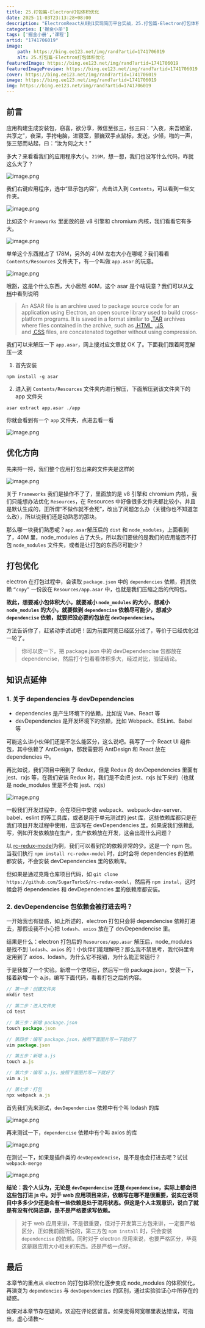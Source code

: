 ```yaml
---
title: 25.打包篇-Electron打包体积优化
date: 2025-11-03T23:13:28+08:00
description: "ElectronReact从0到1实现简历平台实战，25.打包篇-Electron打包体积优化"
categories: ['掘金小册']
tags: ['掘金小册','课程']
artid: "1741706019"
image:
    path: https://bing.ee123.net/img/rand?artid=1741706019
    alt: 25.打包篇-Electron打包体积优化
featuredImage: https://bing.ee123.net/img/rand?artid=1741706019
featuredImagePreview: https://bing.ee123.net/img/rand?artid=1741706019
cover: https://bing.ee123.net/img/rand?artid=1741706019
image: https://bing.ee123.net/img/rand?artid=1741706019
img: https://bing.ee123.net/img/rand?artid=1741706019
---
```


## 前言

应用构建生成安装包，窃喜，欲分享，微信至张三，张三曰：“入夜，来吾陋室，共享之”，夜深，手挎电脑，进寝室，颤巍双手点鼠标，发送，少倾，啪的一声，张三怒而站起，曰：“汝为何之大！”

多大？来看看我们的应用程序大小。`219M`，想一想，我们也没写什么代码，咋就这么大了？

![image.png](https://p1-juejin.byteimg.com/tos-cn-i-k3u1fbpfcp/29ef6c67f7774fc9ac80701f3076d0d8~tplv-k3u1fbpfcp-watermark.image?)

我们右键应用程序，选中“显示包内容”，点击进入到 `Contents`，可以看到一些文件夹。

![image.png](https://p3-juejin.byteimg.com/tos-cn-i-k3u1fbpfcp/c11efd0629e049df8620f884a993b0d9~tplv-k3u1fbpfcp-watermark.image?)

比如这个 `Frameworks` 里面放的是 v8 引擎和 chromium 内核，我们看看它有多大。

![image.png](https://p9-juejin.byteimg.com/tos-cn-i-k3u1fbpfcp/40b1d3136a1b453eaeda912932b6b9e6~tplv-k3u1fbpfcp-watermark.image?)

单单这个东西就占了 178M，另外的 40M 左右大小在哪呢？我们看看 `Contents/Resources` 文件夹下，有一个叫做 `app.asar` 的玩意。

![image.png](https://p3-juejin.byteimg.com/tos-cn-i-k3u1fbpfcp/4a4c9bac65464eda8533db9f8d32c07b~tplv-k3u1fbpfcp-watermark.image?)

哦豁，这是个什么东西，大小居然 40M，这个 asar 是个啥玩意？我们可以从[文档](https://fileinfo.com/extension/asar)中看到说明

> An ASAR file is an archive used to package source code for an application using Electron, an open source library used to build cross-platform programs. It is saved in a format similar to [.TAR](https://fileinfo.com/extension/tar) archives where files contained in the archive, such as [.HTML](https://fileinfo.com/extension/html), [.JS](https://fileinfo.com/extension/js), and [.CSS](https://fileinfo.com/extension/css) files, are concatenated together without using compression.

我们可以来解压一下 `app.asar`，网上搜对应文章就 OK 了。下面我们跟着阿宽解压一波

1. 首先安装

```
npm install -g asar
```

2. 进入到 `Contents/Resources` 文件夹内进行解压，下面解压到该文件夹下的 app 文件夹

```
asar extract app.asar ./app
```

你就会看到有一个 `app` 文件夹，点进去看一看

![image.png](https://p3-juejin.byteimg.com/tos-cn-i-k3u1fbpfcp/e111c11458ff4a1ea205c78d41685bca~tplv-k3u1fbpfcp-watermark.image?)

## 优化方向

先来捋一捋，我们整个应用打包出来的文件夹是这样的

![image.png](https://p1-juejin.byteimg.com/tos-cn-i-k3u1fbpfcp/228c849b88004b79a1472de99c8e1b89~tplv-k3u1fbpfcp-watermark.image?)

关于 `Frameworks` 我们是操作不了了，里面放的是 v8 引擎和 chromium 内核，我们只能想办法优化 `Resources`，在 Resources 中好像很多文件夹都比较小，并且是默认生成的，正所谓“不做作就不会死”，改出了问题怎么办（关键你也不知道怎么改），所以说我们还是动熟悉的那块。

那么哪一块我们熟悉呢？`app.asar`解压后的 `dist` 和 `node_modules`，上面看到了，40M 里，node_modules 占了大头，所以我们要做的是我们的应用能否不打包 `node_modules` 文件夹，或者是让打包的东西尽可能少？

## 打包优化

electron 在打包过程中，会读取 `package.json` 中的 `dependencies` 依赖，将其依赖 `“copy”` 一份放在 `Resources/app.asar` 中，也就是我们压缩之后的代码包。

**故此，想要减小包体积大小，就要减小 `node_modules` 的大小，想减小 `node_modules` 的大小，就要做到 `dependencise` 依赖尽可能少，想减少 `dependencise` 依赖，就要把没必要的包放在 `devDependencies`。**

方法告诉你了，赶紧动手试试吧！因为前面阿宽已经区分过了，等价于已经优化过一轮了。

> 你可以皮一下，把 package.json 中的 devDependencise 包都放在 dependencise，然后打个包看看体积多大，经过对比，验证结论。

## 知识点延伸

### 1. 关于 dependencies 与 devDependencies

- dependencies 是产生环境下的依赖，比如说 Vue、React 等
- devDependencies 是开发环境下的依赖，比如 Webpack、ESLint、Babel 等

可能这么讲小伙伴们还是不怎么能区分，这么说吧。我写了一个 React UI 组件包，其中依赖了 AntDesign，那我需要将 AntDesign 和 React 放在 dependencies 中。

再比如说，我们项目中用到了 Redux，但是 Redux 的 devDependencies 里面有 jest、rxjs 等，在我们安装 Redux 时，我们是不会把 jest、rxjs 拉下来的（也就是 node_modules 里是不会有 jest、rxjs）

![image.png](https://p6-juejin.byteimg.com/tos-cn-i-k3u1fbpfcp/1fbcb48a9e8a46bcb5eb11c7bf7bb471~tplv-k3u1fbpfcp-watermark.image)

一般我们开发过程中，会在项目中安装 webpack、webpack-dev-server、babel、eslint 的等工具库，或者是用于单元测试的 jest 库，这些依赖库都只是在我们项目开发过程中使用，应该写在 devDependencies 里。如果说我们依赖乱写，例如开发依赖放在生产，生产依赖放在开发，这会出现什么问题？

以 [rc-redux-model](https://github.com/SugarTurboS/rc-redux-model/blob/master/package.json)为例，我们可以看到它的依赖非常的少。这是一个 npm 包。当我们执行 `npm install rc-redux-model` 时，此时会将 dependencies 的依赖都安装，不会安装 devDependencies 里的依赖库。

但如果是通过克隆仓库项目代码，如 `git clone https://github.com/SugarTurboS/rc-redux-model`，然后再 `npm instal`，这时候会将 dependencies 和 devDependencies 里的依赖库都安装。

### 2. devDependencise 包依赖会被打进去吗？

一开始我也有疑惑，如上所述的，electron 打包只会将 dependencise 依赖打进去，那假设我不小心把 `lodash`、`axios` 放在了 devDependencise 里。

结果是什么：electron 打包后的 `Resources/app.asar` 解压后，node_modules 是找不到 `lodash`、`axios` 的！小伙伴们能理解吧？那么我不禁思考，我代码里肯定用到了 axios、lodash，为什么它不报错，为什么能正常运行？

于是我做了一个实验。新增一个空项目，然后写一份 package.json，安装一下，接着新增一个 a.js，编写下面代码，看看打包之后的内容。

```js
// 第一步：创建文件夹
mkdir test

// 第二步：进入文件夹
cd test

// 第三步：新增 package.json
touch package.json

// 第四步：编写 package.json，按照下面图片写一下就好了
vim package.json

// 第五步：新增 a.js
touch a.js

// 第六步：编写 a.js，按照下面图片写一下就好了
vim a.js

// 第七步：打包
npx webpack a.js
```

首先我们先来测试，`devDependencise` 依赖中有个叫 lodash 的库

![image.png](https://p1-juejin.byteimg.com/tos-cn-i-k3u1fbpfcp/900ea08f589c4522ba71703c0862282a~tplv-k3u1fbpfcp-watermark.image?)

再来测试一下，`dependencise` 依赖中有个叫 axios 的库

![image.png](https://p6-juejin.byteimg.com/tos-cn-i-k3u1fbpfcp/d768099f3d964afc817fb0f65a69f177~tplv-k3u1fbpfcp-watermark.image?)

在测试一下，如果是插件类的 `devDependencise`，是不是也会打进去呢？试试 `webpack-merge`

![image.png](https://p6-juejin.byteimg.com/tos-cn-i-k3u1fbpfcp/74a500f04cee4c459b6b89d84805ee35~tplv-k3u1fbpfcp-watermark.image?)

**结论：我个人认为，无论是 `devDependencise` 还是 `dependencise`，实际上都会把这些包打进 js 中。对于 web 应用项目来讲，依赖写在哪不是很重要，说实在话项目中多多少少还是会有一些依赖是处于混用状态。但这是个人主观意识，说白了就是有没有代码洁癖，是不是严格要求写依赖。**

> 对于 web 应用来讲，不是很重要，但对于开发第三方包来讲，一定要严格区分，正如我前面所说的，第三方包 `npm install` 时，只会安装 `dependencise` 的依赖。同时对于 electron 应用来说，也要严格区分，毕竟这是跟应用大小相关的东西。还是严格一点好。

## 最后

本章节的重点从 electron 的打包体积优化逐步变成 node_modules 的体积优化，再演变为 `dependencies` 与 `devDependencies` 的区别，通过实验验证心中所存在的疑惑。

如果对本章节存在疑问，欢迎在评论区留言。如果觉得阿宽哪里表达错误，可指出，虚心请教～
